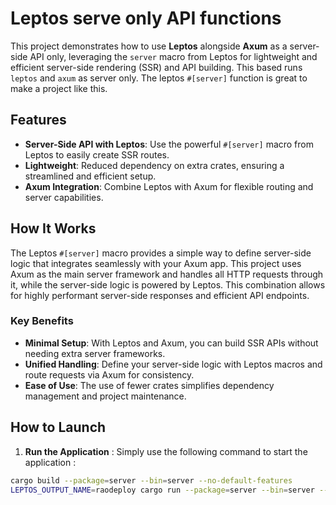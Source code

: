 # Leptos serve only API functions

This project demonstrates how to use **Leptos** alongside **Axum** as a server-side API only, leveraging the `server` macro from Leptos for lightweight and efficient server-side rendering (SSR) and API building. This based runs `leptos` and `axum` as server only. The leptos `#[server]` function is great to make a project like this.

## Features

- **Server-Side API with Leptos**: Use the powerful `#[server]` macro from Leptos to easily create SSR routes.
- **Lightweight**: Reduced dependency on extra crates, ensuring a streamlined and efficient setup.
- **Axum Integration**: Combine Leptos with Axum for flexible routing and server capabilities.

## How It Works

The Leptos `#[server]` macro provides a simple way to define server-side logic that integrates seamlessly with your Axum app. This project uses Axum as the main server framework and handles all HTTP requests through it, while the server-side logic is powered by Leptos. This combination allows for highly performant server-side responses and efficient API endpoints.

### Key Benefits

- **Minimal Setup**: With Leptos and Axum, you can build SSR APIs without needing extra server frameworks.
- **Unified Handling**: Define your server-side logic with Leptos macros and route requests via Axum for consistency.
- **Ease of Use**: The use of fewer crates simplifies dependency management and project maintenance.

## How to Launch

1. **Run the Application** : Simply use the following command to start the application :

```bash
cargo build --package=server --bin=server --no-default-features
LEPTOS_OUTPUT_NAME=raodeploy cargo run --package=server --bin=server --no-default-features
```